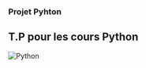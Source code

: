 ### Projet Pyhton

## T.P pour les cours Python

![Python](https://media0.giphy.com/media/KAq5w47R9rmTuvWOWa/giphy.gif)
